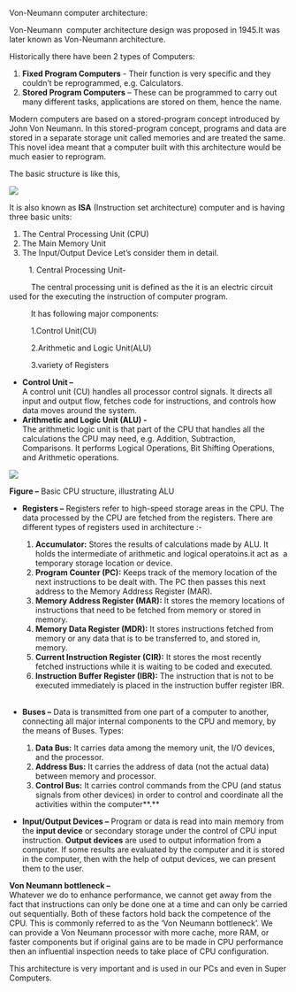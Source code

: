 Von-Neumann computer architecture:

Von-Neumann  computer architecture design was proposed in 1945.It was later known as Von-Neumann architecture. 

Historically there have been 2 types of Computers: 

1. **Fixed Program Computers** - Their function is very specific and they couldn’t be reprogrammed, e.g. Calculators. 
2. **Stored Program Computers** – These can be programmed to carry out many different tasks, applications are stored on them, hence the name. 

Modern computers are based on a stored-program concept introduced by John Von Neumann. In this stored-program concept, programs and data are stored in a separate storage unit called memories and are treated the same. This novel idea meant that a computer built with this architecture would be much easier to reprogram. 

The basic structure is like this, 

![](2E31bB0E42basic_structure.png)

It is also known as **ISA** (Instruction set architecture) computer and is having three basic units:  

1. The Central Processing Unit (CPU) 
2. The Main Memory Unit 
3. The Input/Output Device Let’s consider them in detail.

         1. Central Processing Unit-

          The central processing unit is defined as the it is an electric circuit used for the executing the instruction of computer program.

          It has following major components:

          1.Control Unit(CU)

          2.Arithmetic and Logic Unit(ALU)

          3.variety of Registers

- **Control Unit –**   
    A control unit (CU) handles all processor control signals. It directs all input and output flow, fetches code for instructions, and controls how data moves around the system. 
- **Arithmetic and Logic Unit (ALU) -**   
    The arithmetic logic unit is that part of the CPU that handles all the calculations the CPU may need, e.g. Addition, Subtraction, Comparisons. It performs Logical Operations, Bit Shifting Operations, and Arithmetic operations. 

![](b07EF4cDC7vn_cpu.png)

**Figure –** Basic CPU structure, illustrating ALU 

- **Registers –** Registers refer to high-speed storage areas in the CPU. The data processed by the CPU are fetched from the registers. There are different types of registers used in architecture :-
    1. **Accumulator:** Stores the results of calculations made by ALU. It holds the intermediate of arithmetic and logical operatoins.it act as  a temporary storage location or device.
    2. **Program Counter (PC):** Keeps track of the memory location of the next instructions to be dealt with. The PC then passes this next address to the Memory Address Register (MAR). 
    3. **Memory Address Register (MAR):** It stores the memory locations of instructions that need to be fetched from memory or stored in memory. 
    4. **Memory Data Register (MDR):** It stores instructions fetched from memory or any data that is to be transferred to, and stored in, memory. 
    5. **Current Instruction Register (CIR):** It stores the most recently fetched instructions while it is waiting to be coded and executed. 
    6. **Instruction Buffer Register (IBR):** The instruction that is not to be executed immediately is placed in the instruction buffer register IBR.   
         
- **Buses –** Data is transmitted from one part of a computer to another, connecting all major internal components to the CPU and memory, by the means of Buses. Types: 
    1. **Data Bus:** It carries data among the memory unit, the I/O devices, and the processor. 
    2. **Address Bus:** It carries the address of data (not the actual data) between memory and processor. 
    3. **Control Bus:** It carries control commands from the CPU (and status signals from other devices) in order to control and coordinate all the activities within the computer**.**

- **Input/Output Devices –** Program or data is read into main memory from the __input device__ or secondary storage under the control of CPU input instruction. __Output devices__ are used to output information from a computer. If some results are evaluated by the computer and it is stored in the computer, then with the help of output devices, we can present them to the user.

**Von Neumann bottleneck –**   
Whatever we do to enhance performance, we cannot get away from the fact that instructions can only be done one at a time and can only be carried out sequentially. Both of these factors hold back the competence of the CPU. This is commonly referred to as the ‘Von Neumann bottleneck’. We can provide a Von Neumann processor with more cache, more RAM, or faster components but if original gains are to be made in CPU performance then an influential inspection needs to take place of CPU configuration. 

This architecture is very important and is used in our PCs and even in Super Computers.